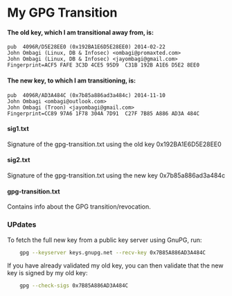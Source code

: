 # My GPG Transition

#### The old key, which I am transitional away from, is:

	pub  4096R/D5E28EE0 (0x192BA1E6D5E28EE0) 2014-02-22 
  	John Ombagi (Linux, DB & Infosec) <ombagi@promaxted.com>
	John Ombagi (Linux, DB & Infosec) <jayombagi@gmail.com>
 	Fingerprint=ACF5 FAFE 3C3D 4CE5 95D9  C31B 192B A1E6 D5E2 8EE0 

#### The new key, to which I am transitioning, is:

	pub  4096R/AD3A484C (0x7b85a886ad3a484c) 2014-11-10 
	John Ombagi <ombagi@outlook.com>
	John Ombagi (Troon) <jayombagi@gmail.com>
	Fingerprint=CC89 97A6 1F78 304A 7D91  C27F 7B85 A886 AD3A 484C 

#### sig1.txt
 Signature of the gpg-transition.txt using the old key 0x192BA1E6D5E28EE0

#### sig2.txt 
 Signature of the gpg-transition.txt using the new key 0x7b85a886ad3a484c

#### gpg-transition.txt
 Contains info about the GPG transition/revocation.

### UPdates

To fetch the full new key from a public key server using GnuPG, run:

```bash
	gpg --keyserver keys.gnupg.net --recv-key 0x7B85A886AD3A484C
```

If you have already validated my old key, you can then validate that the
new key is signed by my old key:

```bash
	gpg --check-sigs 0x7B85A886AD3A484C
```


